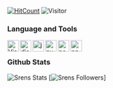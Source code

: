 [![HitCount](http://hits.dwyl.com/Srens/SrensDev.svg)](http://hits.dwyl.com/Srens/SrensDev)
![Visitor](https://komarev.com/ghpvc/?username=SrensDev)

### Language and Tools
<img align="left" alt="Visual Studio Code" width="26px" src="https://i.imgur.com/LwSdAlE.png" />
<img align="left" alt="discord.js" width="26px" src="https://i.imgur.com/SI1DZf3.png" />
<img align="left" alt="js" width="26px" src="https://i.imgur.com/3u1wzwE.png" />
<img align="left" alt="py" width="26px" src="https://i.imgur.com/4pIzF9V.png" />
<img align="left" alt="node.js" width="26px" src="https://i.imgur.com/tYLFZBh.png" />
<img align="left" alt="npm" width="26px" src="https://i.imgur.com/YSdJHjO.png" /> </br>

### Github Stats
![Srens Stats](https://github-readme-stats.vercel.app/api?username=SrensDev&count_private=true&sow_icons=true&theme=radical)
[![Srens Followers](https://img.shields.io/github/followers/SrensDev?label=Follow&style=social)]
